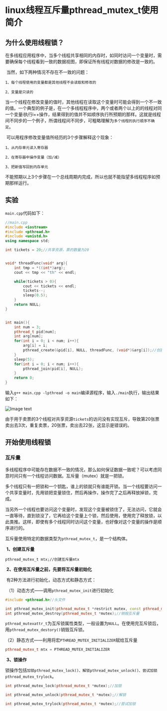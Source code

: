 # linux线程互斥量pthread_mutex_t使用简介

## 为什么使用线程锁？

​		在多线程应用程序中，当多个线程共享相同的内存时，如同时访问一个变量时，需要确保每个线程看到一致的数据视图，即保证所有线程对数据的修改是一致的。

​		当然，如下两种情况不存在不一致的问题：

`1、每个线程使用的变量都是其他线程不会读取和修改的`

`2、变量是只读的`

​		当一个线程在修改变量的值时，其他线程在读取这个变量时可能会得到一个不一致的值。一个典型的例子是，在一个多线程程序中，两个或者两个以上的的线程对同一个变量i执行i++操作，结果得到的值并不如顺序执行所预期的那样。这就是线程间不同步的一个例子，所谓线程间不同步，可粗略理解为`多个线程的执行顺序不确定`。

​		可以用程序修改变量值所经历的3个步骤解释这个现象：

`1、从内存单元读入寄存器`

`2、在寄存器中操作变量（加/减）`

`3、把新值写回到内存单元`

​		不能预期以上3个步骤在一个总线周期内完成，所以也就不能指望多线程程序如预期那样运行。

## 实验

`main.cpp`代码如下：

```c++
//main.cpp
#include <iostream>
#include <pthread.h>
#include <unistd.h>
using namespace std;

int tickets = 20;//共享资源，票的数量为20


void* threadFunc(void* arg){
    int tmp = *((int*)arg);
    cout << tmp << "th" << endl;

    while(tickets > 0){
        cout << tickets << endl;
        tickets--;
        sleep(0.5);
    }
    return NULL;
}


int main(){
    int num = 3;
    pthread_t pid[num];
    int arg[num];
    for(int i = 0; i < num; i++){
        arg[i] = i;
        pthread_create(&pid[i], NULL, threadFunc, (void*)&arg[i]);//创建3个线程卖票
    }
    sleep(5);
    for(int i = 0; i < num; i++){
        pthread_join(pid[i], NULL);
    }
    return 0;
}
```

​	输入`g++ main.cpp -lpthread -o main`编译源程序，输入`./main`执行，输出结果如下：

![Image text](http://r.photo.store.qq.com/psc?/V52JW28g11pzg042wNGX2SRazK149khx/45NBuzDIW489QBoVep5mcbmPsNby*32MnAZdBDgq17KOw2l99aokkaGD4IwxQ4E4kyUhN0AA1xNgvqOuYcJ*oqgZt0wTJ5avtSX2y0P2s5Y!/r)

​	由于用于卖票的3个线程对共享资源`tickets`的访问没有实现互斥，导致第20张票卖出去3次，重复卖票，20张票，卖出去22张，这显示是错误的。

## 开始使用线程锁

### 互斥量

​		多线程程序中可能存在数据不一致的情况，那么如何保证数据一致呢？可以考虑同意时间只有一个线程访问数据。互斥量（mutex）就是一把锁。

​		多个线程只有一把锁和一个钥匙，谁上的锁就只有谁能开锁。当一个线程要访问一个共享变量时，先用锁把变量锁住，然后再操作，操作完了之后再释放掉锁，完成。

​		当另外一个线程也要访问这个变量时，发现这个变量被锁住了，无法访问，它就会一直等待，直到锁没了，它再给这个变量上个锁，然后使用，使用完了释放锁，以此类推。这样，即使有多个线程同时访问这个变量，也好像对这个变量的操作是顺序进行的。

​		互斥量使用特定的数据类型为`pthread_mutex_t`，是一个结构体。

​		**1、创建互斥量**

```
pthread_mutex_t mtx;//创建互斥量mtx
```

​		**2、在使用互斥量之前，先要将互斥量初始化**

​		有2种方法进行初始化，动态方式和静态方式：

​		（1）动态方式——调用`pthread_mutex_init`进行初始化

```c++
#include <pthread.h>//头文件

int pthread_mutex_init(pthread_mutex_t *restrict mutex, const pthread_mutexattr_t *restrict attr);//初始化互斥量
int pthread_mutex_destroy(pthread_mutex_t *mutex);//销毁互斥量
```

​		`pthread_mutexattr_t`为互斥锁属性类型，一般设置为`NULL`。在使用完互斥锁后，用`pthread_mutex_destory()`销毁互斥锁。

​		（2）静态方式——利用将宏`PTHREAD_MUTEX_INITIALIZER`赋给互斥量

```c++
pthread_mutex_t mtx = PTHREAD_MUTEX_INITIALIZER
```

​		**3、锁操作**

​		锁操作包括`加锁pthread_mutex_lock()、解锁pthread_mutex_unlock()、尝试加锁pthread_mutex_trylock`。

```c++
int pthread_mutex_lock(pthread_mutex_t *mutex);//加锁

int pthread_mutex_unlock(pthread_mutex_t *mutex);//解锁

int pthread_mutex_trylock(pthread_mutex_t *mutex);//尝试加锁
```
